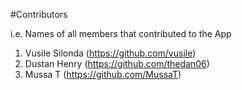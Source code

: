 #Contributors

i.e. Names of all members that contributed to the App

1. Vusile Silonda (https://github.com/vusile)
2. Dustan Henry (https://github.com/thedan06)
3. Mussa T (https://github.com/MussaT)
